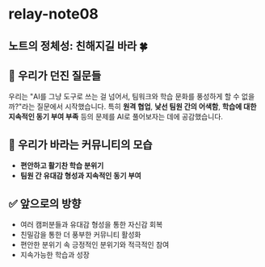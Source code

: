 # relay-note08

## 노트의 정체성: 친해지길 바라 🍀

## 🧩 우리가 던진 질문들

우리는 "AI를 그냥 도구로 쓰는 걸 넘어서, 팀워크와 학습 문화를 풍성하게 할 수 없을까?"라는 질문에서 시작했습니다. 특히 **원격 협업**, **낯선 팀원 간의 어색함**, **학습에 대한 지속적인 동기 부여 부족** 등의 문제를 AI로 풀어보자는 데에 공감했습니다.

## 🎯 우리가 바라는 커뮤니티의 모습

- **편안하고 활기찬 학습 분위기**  
- **팀원 간 유대감 형성과 지속적인 동기 부여**  

## ✅ 앞으로의 방향

- 여러 캠퍼분들과 유대감 형성을 통한 자신감 회복 
- 친밀감을 통한 더 풍부한 커뮤니티 활성화
- 편안한 분위기 속 긍정적인 분위기와 적극적인 참여 
- 지속가능한 학습과 성장